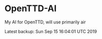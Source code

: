 # OpenTTD-AI
My AI for OpenTTD, will use primarily air

Latest backup: Sun Sep 15 16:04:01 UTC 2019
